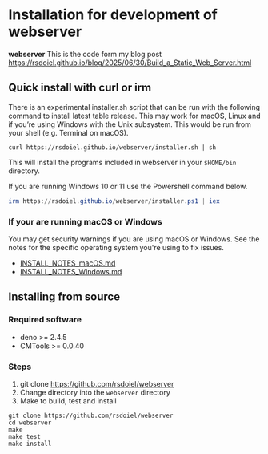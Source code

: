 Installation for development of **webserver**
===========================================

**webserver** This is the code form my blog post https://rsdoiel.github.io/blog/2025/06/30/Build_a_Static_Web_Server.html

Quick install with curl or irm
------------------------------

There is an experimental installer.sh script that can be run with the following command to install latest table release. This may work for macOS, Linux and if you’re using Windows with the Unix subsystem. This would be run from your shell (e.g. Terminal on macOS).

~~~shell
curl https://rsdoiel.github.io/webserver/installer.sh | sh
~~~

This will install the programs included in webserver in your `$HOME/bin` directory.

If you are running Windows 10 or 11 use the Powershell command below.

~~~ps1
irm https://rsdoiel.github.io/webserver/installer.ps1 | iex
~~~

### If your are running macOS or Windows

You may get security warnings if you are using macOS or Windows. See the notes for the specific operating system you're using to fix issues.

- [INSTALL_NOTES_macOS.md](INSTALL_NOTES_macOS.md)
- [INSTALL_NOTES_Windows.md](INSTALL_NOTES_Windows.md)

Installing from source
----------------------

### Required software

- deno &gt;&#x3D; 2.4.5
- CMTools &gt;&#x3D; 0.0.40

### Steps

1. git clone https://github.com/rsdoiel/webserver
2. Change directory into the `webserver` directory
3. Make to build, test and install

~~~shell
git clone https://github.com/rsdoiel/webserver
cd webserver
make
make test
make install
~~~

